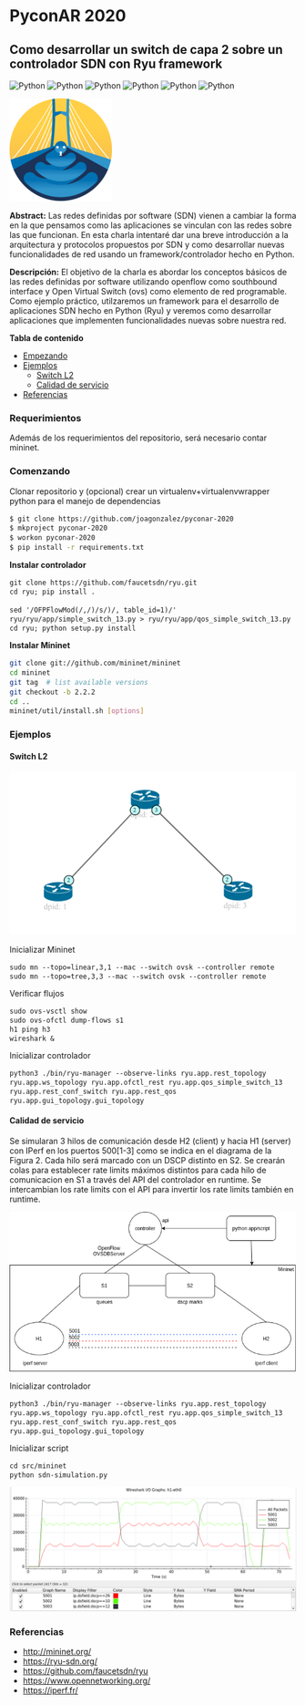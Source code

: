 # PyconAR 2020 

## Como desarrollar un switch de capa 2 sobre un controlador SDN con Ryu framework
![Python](https://img.shields.io/badge/OpenFlow-v1.3-orange)
![Python](https://img.shields.io/badge/mininet-v2.2.2-orange)
![Python](https://img.shields.io/badge/ovs-v2.13.0-orange)
![Python](https://img.shields.io/badge/ryuframework-4.34-blue)
![Python](https://img.shields.io/badge/python-v3.6-blue)
![Python](https://img.shields.io/badge/platform-linux--64-lightgrey)

![Figura 1](doc/pyconar-thumb.png) 

**Abstract:**
Las redes definidas por software (SDN) vienen a cambiar la forma en la que pensamos como las aplicaciones se vinculan con las redes sobre las que funcionan. En esta charla intentaré dar una breve introducción a la arquitectura y protocolos propuestos por SDN y como desarrollar nuevas funcionalidades de red usando un framework/controlador hecho en Python.

**Descripción:**
El objetivo de la charla es abordar los conceptos básicos de las redes definidas por software utilizando openflow como southbound interface y Open Virtual Switch (ovs) como elemento de red programable. Como ejemplo práctico, utilzaremos un framework para el desarrollo de aplicaciones SDN hecho en Python (Ryu) y veremos como desarrollar aplicaciones que implementen funcionalidades nuevas sobre nuestra red.

**Tabla de contenido**

- [Empezando](#empezando)
- [Ejemplos](#ejemplos)
    - [Switch L2](#switch-l2)
    - [Calidad de servicio](#calidad-de-servicio)
- [Referencias](#referencias)

### Requerimientos
Además de los requerimientos del repositorio, será necesario contar mininet.

### Comenzando
Clonar repositorio y (opcional) crear un virtualenv+virtualenvwrapper python para el manejo de dependencias

```bash
$ git clone https://github.com/joagonzalez/pyconar-2020
$ mkproject pyconar-2020
$ workon pyconar-2020
$ pip install -r requirements.txt
```

**Instalar controlador**
```baskh
git clone https://github.com/faucetsdn/ryu.git
cd ryu; pip install .

sed '/OFPFlowMod(/,/)/s/)/, table_id=1)/' ryu/ryu/app/simple_switch_13.py > ryu/ryu/app/qos_simple_switch_13.py
cd ryu; python setup.py install
```

**Instalar Mininet**
```bash
git clone git://github.com/mininet/mininet
cd mininet
git tag  # list available versions
git checkout -b 2.2.2
cd ..
mininet/util/install.sh [options]
```

### Ejemplos

#### Switch L2
![Figura 2](doc/topologia.png)

Inicializar Mininet
```
sudo mn --topo=linear,3,1 --mac --switch ovsk --controller remote
sudo mn --topo=tree,3,3 --mac --switch ovsk --controller remote
```

Verificar flujos
```
sudo ovs-vsctl show
sudo ovs-ofctl dump-flows s1
h1 ping h3
wireshark &
```

Inicializar controlador

```
python3 ./bin/ryu-manager --observe-links ryu.app.rest_topology ryu.app.ws_topology ryu.app.ofctl_rest ryu.app.qos_simple_switch_13  ryu.app.rest_conf_switch ryu.app.rest_qos ryu.app.gui_topology.gui_topology
```

#### Calidad de servicio
Se simularan 3 hilos de comunicación desde H2 (client) y hacia H1 (server) con IPerf en los puertos 500[1-3] como se indica en el diagrama de la Figura 2. Cada hilo será marcado con un DSCP distinto en S2. Se crearán colas para establecer rate limits máximos distintos para cada hilo de comunicacion en S1 a través del API del controlador en runtime. Se intercambian los rate limits con el API para invertir los rate limits también en runtime. 

![Figura 3](doc/pyconar-qos.png)

Inicializar controlador
```
python3 ./bin/ryu-manager --observe-links ryu.app.rest_topology ryu.app.ws_topology ryu.app.ofctl_rest ryu.app.qos_simple_switch_13  ryu.app.rest_conf_switch ryu.app.rest_qos ryu.app.gui_topology.gui_topology
```

Inicializar script
```
cd src/mininet
python sdn-simulation.py
```

![Figura 4](doc/simulacion-qos.png)

### Referencias
- http://mininet.org/
- https://ryu-sdn.org/
- https://github.com/faucetsdn/ryu
- https://www.opennetworking.org/
- https://iperf.fr/ 


